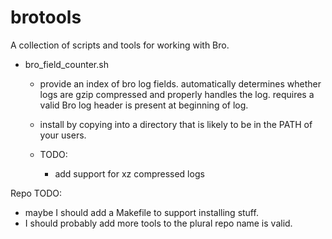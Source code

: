 # brotools

A collection of scripts and tools for working with Bro.

- bro_field_counter.sh
  - provide an index of bro log fields.  automatically determines whether logs are gzip compressed and properly handles the log.  requires a valid Bro log header is present at beginning of log.
  - install by copying into a directory that is likely to be in the PATH of your users.

  - TODO:
    - add support for xz compressed logs

Repo TODO:
  - maybe I should add a Makefile to support installing stuff.
  - I should probably add more tools to the plural repo name is valid.
